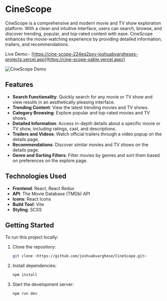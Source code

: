 # CineScope

CineScope is a comprehensive and modern movie and TV show exploration platform. With a clean and intuitive interface, users can search, browse, and discover trending, popular, and top-rated content with ease. CineScope enhances the movie-watching experience by providing detailed information, trailers, and recommendations.

Live Demo:- [https://cine-scope-224eq2pxy-joshuabvargheses-projects.vercel.app](https://cine-scope-sable.vercel.app/)

![CineScope Demo](demo.gif)

## Features

- **Search Functionality**: Quickly search for any movie or TV show and view results in an aesthetically pleasing interface.
- **Trending Content**: View the latest trending movies and TV shows.
- **Category Browsing**: Explore popular and top-rated movies and TV shows.
- **Detailed Information**: Access in-depth details about a specific movie or TV show, including ratings, cast, and descriptions.
- **Trailers and Videos**: Watch official trailers through a video popup on the details page.
- **Recommendations**: Discover similar movies and TV shows on the details page.
- **Genre and Sorting Filters**: Filter movies by genres and sort them based on preferences on the explore page.

## Technologies Used

- **Frontend**: React, React Redux
- **API**: The Movie Database (TMDb) API
- **Icons**: React Icons
- **Build Tool**: Vite
- **Styling**: SCSS

## Getting Started

To run this project locally:

1. Clone the repository:
   ```bash
   git clone <https://github.com/joshuabvarghese/CineScope.git>
   ```
2. Install dependencies:
   ```bash
   npm install
   ```
3. Start the development server:
   ```bash
   npm run dev
   ```
